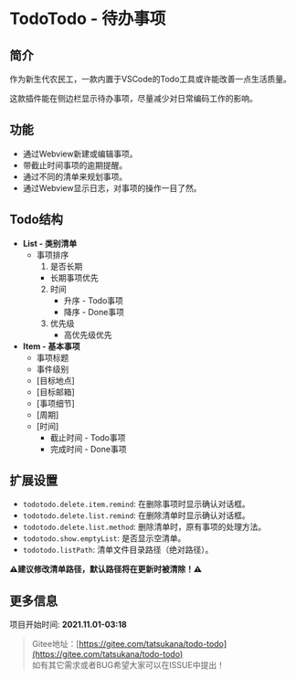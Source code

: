 # TodoTodo - 待办事项

## 简介

作为新生代农民工，一款内置于VSCode的Todo工具或许能改善一点生活质量。

这款插件能在侧边栏显示待办事项，尽量减少对日常编码工作的影响。

## 功能

- 通过Webview新建或编辑事项。
- 带截止时间事项的逾期提醒。
- 通过不同的清单来规划事项。
- 通过Webview显示日志，对事项的操作一目了然。

## Todo结构

- **List - 类别清单**
  - 事项排序
    1. 是否长期
      - 长期事项优先
    2. 时间
       - 升序 - Todo事项
       - 降序 - Done事项
    3. 优先级
       - 高优先级优先
- **Item - 基本事项**
  - 事项标题
  - 事件级别
  - [目标地点]
  - [目标邮箱]
  - [事项细节]
  - [周期]
  - [时间]
    - 截止时间 - Todo事项
    - 完成时间 - Done事项

## 扩展设置

- `todotodo.delete.item.remind`: 在删除事项时显示确认对话框。
- `todotodo.delete.list.remind`: 在删除清单时显示确认对话框。
- `todotodo.delete.list.method`: 删除清单时，原有事项的处理方法。
- `todotodo.show.emptyList`: 是否显示空清单。
- `todotodo.listPath`: 清单文件目录路径（绝对路径）。

**:warning:建议修改清单路径，默认路径将在更新时被清除！:warning:**

## 更多信息

项目开始时间: **2021.11.01-03:18**

> Gitee地址：[https://gitee.com/tatsukana/todo-todo](https://gitee.com/tatsukana/todo-todo)
> <br>
> 如有其它需求或者BUG希望大家可以在ISSUE中提出！